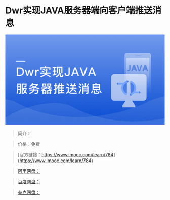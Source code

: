 # Dwr实现JAVA服务器端向客户端推送消息

![img](../../assets/5fe442f800010e3705400304.jpg)

> 简介：

> 价格：免费

> [官方链接：https://www.imooc.com/learn/784](https://www.imooc.com/learn/784)

> [阿里网盘：]()

> [百度网盘：]()

> [夸克网盘：]()
